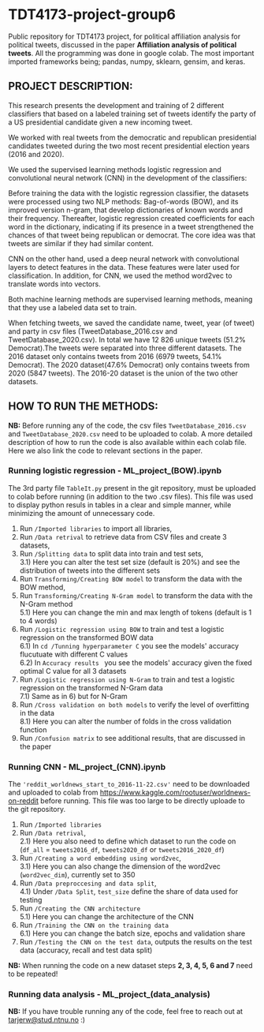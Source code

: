 # TDT4173-project-group6
Public repository for TDT4173 project, for political affiliation analysis for political tweets, discussed in the paper **Affiliation analysis of political tweets**. All the programming was done in google colab. The most important imported frameworks being; pandas, numpy, sklearn, gensim, and keras.

## PROJECT DESCRIPTION:
This research presents the development and training of 2 different classifiers that based on a labeled training set of tweets identify the party of a US presidential candidate given a new incoming tweet.

We worked with real tweets from the democratic and republican presidential candidates tweeted during the two most recent presidential election years (2016 and 2020).

We used the supervised learning methods logistic regression and convolutional neural network (CNN) in the development of the classifiers:

Before training the data with the logistic regression classifier, the datasets were processed using two NLP methods: Bag-of-words (BOW), and its improved version n-gram, that develop dictionaries of known words and their frequency. Thereafter, logistic regression created coefficients for each word in the dictionary, indicating if its presence in a tweet strengthened the chances of that tweet being republican or democrat. The core idea was that tweets are similar if they had similar content.

CNN on the other hand, used a deep neural network with convolutional layers to detect features in the data. These features were later used for classification. In addition, for CNN, we used the method word2vec to translate words into vectors. 

Both machine learning methods are supervised learning methods, meaning that they use a labeled data set to train.

When fetching tweets, we saved the candidate name, tweet, year (of tweet) and party in csv files (TweetDatabase_2016.csv and TweetDatabase_2020.csv). In total we have 12 826 unique tweets (51.2% Democrat).The tweets were separated into three different datasets. The 2016 dataset only contains tweets from 2016 (6979 tweets, 54.1% Democrat).  The 2020 dataset(47.6% Democrat) only contains tweets from 2020 (5847 tweets). The 2016-20 dataset is the union of the two other datasets.

## HOW TO RUN THE METHODS:
**NB:** Before running any of the code, the csv files `TweetDatabase_2016.csv` and `TweetDatabase_2020.csv` need to be uploaded to colab. 
A more detailed description of how to run the code is also available within each colab file. Here we also link the code to relevant sections in the paper.   
### Running logistic regression - ML_project_(BOW).ipynb

The 3rd party file `TableIt.py` present in the git repository, must be uploaded to colab before running (in addition to the two .csv files). This file was used to display python resuls in tables in a clear and simple manner, while minimizing the amount of unnecessary code. 

1) Run `/Imported libraries` to import all libraries,
2) Run `/Data retrival` to retrieve data from CSV files and create 3 datasets, 
3) Run `/Splitting data` to split data into train and test sets, 
     <br/>3.1) Here you can alter the test set size (default is 20%) and see the distribution of tweets into the different sets
4) Run `Transforming/Creating BOW model` to transform the data with the BOW method,
5) Run `Transforming/Creating N-Gram model` to transform the data with the N-Gram method
     <br/>5.1) Here you can change the min and max length of tokens (default is 1 to 4 words)
6) Run `/Logistic regression using BOW` to train and test a logistic regression on the transformed BOW data 
     <br/>6.1) In `cd /Tunning hyperparameter C` you see the models' accuracy flucutuate with different C values
     <br/>6.2) In `Accuracy results ` you see the models' accuracy given the fixed optimal C value for all 3 datasets
7) Run `/Logistic regression using N-Gram` to train and test a logistic regression on the transformed N-Gram data 
     <br/>7.1) Same as in 6) but for N-Gram
8) Run `/Cross validation on both models` to verify the level of overfitting in the data
     <br/>8.1) Here you can alter the number of folds in the cross validation function
9) Run `/Confusion matrix` to see additional results, that are discussed in the paper


### Running CNN - ML_project_(CNN).ipynb

The `'reddit_worldnews_start_to_2016-11-22.csv'` need to be downloaded and uploaded to colab from https://www.kaggle.com/rootuser/worldnews-on-reddit before running. This file was too large to be directly uploade to the git repository. 

1) Run `/Imported libraries`
2) Run `/Data retrival`, 
     <br/>2.1) Here you also need to define which dataset to run the code on (`df_all` = `tweets2016_df`, `tweets2020_df` or `tweets2016_2020_df`)
3) Run `/Creating a word embedding using word2vec`, 
     <br/>3.1) Here you can also change the dimension of the word2vec (`word2vec_dim`), currently set to 350
4) Run `/Data preproccesing and data split`,
     <br/>4.1) Under `/Data Split`, `test_size` define the share of data used for testing
5) Run `/Creating the CNN architecture`
     <br/>5.1) Here you can change the architecture of the CNN
6) Run `/Training the CNN on the training data`
     <br/>6.1) Here you can change the batch size, epochs and validation share
7) Run `/Testing the CNN on the test data`, outputs the results on the test data (accuracy, recall and test data split)

**NB:** When running the code on a new dataset steps **2, 3, 4, 5, 6 and 7** need to be repeated! 

### Running data analysis - ML_project_(data_analysis)
**NB:** If you have trouble running any of the code, feel free to reach out at tarjerw@stud.ntnu.no :)
